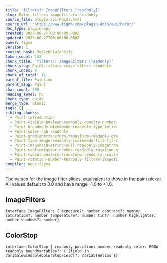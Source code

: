 ```yaml
---
title: 'filters?: ImageFilters [readonly]'
slug: Paint-filters-imagefilters-readonly
source_file: plugin-api-Paint.html
source_url: 'https://www.figma.com/plugin-docs/api/Paint/'
doc_type: plugin-api
created: 2025-06-27T00:00:00.000Z
updated: 2025-06-27T00:00:00.000Z
owner: figma
version: 1
content_hash: 9e82e0d142a8e13b
token_count: 142
chunk_title: 'filters?: ImageFilters [readonly]'
chunk_slug: Paint-filters-imagefilters-readonly
chunk_index: 8
chunk_of_total: 11
parent_file: Paint.md
parent_slug: Paint
char_count: 496
heading_level: h3
chunk_type: guide
merge_type: atomic
tags: []
sibling_chunks:
  - Paint-introduction
  - Paint-visible-boolean-readonly-opacity-number-
  - Paint-blendmode-blendmode-readonly-type-solid-
  - Paint-color-rgb-readonly
  - Paint-gradienttransform-transform-readonly-gra
  - Paint-type-image-readonly-scalemode-fill-fit-c
  - Paint-imagehash-string-null-readonly-imagetran
  - Paint-scalingfactor-number-readonly-rotation-n
  - Paint-videotransform-transform-readonly-scalin
  - Paint-rotation-number-readonly-filters-imagefi
compiler: noos-figma
---
```


The values for the image filter slides, equivalent to those in the paint picker. All values default to 0.0 and have range -1.0 to +1.0.

## ImageFilters

```
interface ImageFilters { exposure?: number contrast?: number saturation?: number temperature?: number tint?: number highlights?: number shadows?: number}
```

## ColorStop

```
interface ColorStop { readonly position: number readonly color: RGBA readonly boundVariables?: { [field in VariableBindableColorStopField]?: VariableAlias }}
```
